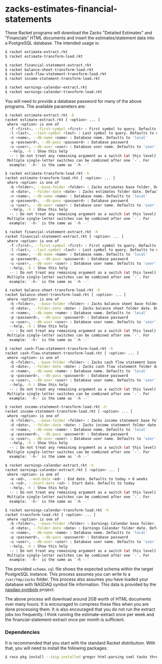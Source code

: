 # zacks-estimates-financial-statements

These Racket programs will download the Zacks "Detailed Estimates" and "Financials" HTML documents and insert the 
estimates/statement data into a PostgreSQL database. The intended usage is:

```bash
$ racket estimate-extract.rkt
$ racket estimate-transform-load.rkt
```

```bash
$ racket financial-statement-extract.rkt
$ racket balance-sheet-transform-load.rkt
$ racket cash-flow-statement-transform-load.rkt
$ racket income-statement-transform-load.rkt
```

```bash
$ racket earnings-calendar-extract.rkt
$ racket earnings-calendar-transform-load.rkt
```

You will need to provide a database password for many of the above programs. The available parameters are:

```bash
$ racket estimate-extract.rkt -h
racket estimate-extract.rkt [ <option> ... ]
 where <option> is one of
  -f <first>, --first-symbol <first> : First symbol to query. Defaults to nothing
  -l <last>, --last-symbol <last> : Last symbol to query. Defaults to nothing
  -n <name>, --db-name <name> : Database name. Defaults to 'local'
  -p <password>, --db-pass <password> : Database password
  -u <user>, --db-user <user> : Database user name. Defaults to 'user'
  --help, -h : Show this help
  -- : Do not treat any remaining argument as a switch (at this level)
 Multiple single-letter switches can be combined after one `-`. For
  example: `-h-` is the same as `-h --`

$ racket estimate-transform-load.rkt -h
racket estimate-transform-load.rkt [ <option> ... ]
 where <option> is one of
  -b <folder>, --base-folder <folder> : Zacks estimates base folder. Defaults to /var/tmp/zacks/estimates
  -d <date>, --folder-date <date> : Zacks estimates folder date. Defaults to today
  -n <name>, --db-name <name> : Database name. Defaults to 'local'
  -p <password>, --db-pass <password> : Database password
  -u <user>, --db-user <user> : Database user name. Defaults to 'user'
  --help, -h : Show this help
  -- : Do not treat any remaining argument as a switch (at this level)
 Multiple single-letter switches can be combined after one `-`. For
  example: `-h-` is the same as `-h --`

$ racket financial-statement-extract.rkt -h
racket financial-statement-extract.rkt [ <option> ... ]
 where <option> is one of
  -f <first>, --first-symbol <first> : First symbol to query. Defaults to nothing
  -l <last>, --last-symbol <last> : Last symbol to query. Defaults to nothing
  -n <name>, --db-name <name> : Database name. Defaults to 'local'
  -p <password>, --db-pass <password> : Database password
  -u <user>, --db-user <user> : Database user name. Defaults to 'user'
  --help, -h : Show this help
  -- : Do not treat any remaining argument as a switch (at this level)
 Multiple single-letter switches can be combined after one `-`. For
  example: `-h-` is the same as `-h --`

$ racket balance-sheet-transform-load.rkt -h
racket balance-sheet-transform-load.rkt [ <option> ... ]
 where <option> is one of
  -b <folder>, --base-folder <folder> : Zacks balance sheet base folder. Defaults to /var/tmp/zacks/balance-sheet
  -d <date>, --folder-date <date> : Zacks balance sheet folder date. Defaults to today
  -n <name>, --db-name <name> : Database name. Defaults to 'local'
  -p <password>, --db-pass <password> : Database password
  -u <user>, --db-user <user> : Database user name. Defaults to 'user'
  --help, -h : Show this help
  -- : Do not treat any remaining argument as a switch (at this level)
 Multiple single-letter switches can be combined after one `-`. For
  example: `-h-` is the same as `-h --`

$ racket cash-flow-statement-transform-load.rkt -h
racket cash-flow-statement-transform-load.rkt [ <option> ... ]
 where <option> is one of
  -b <folder>, --base-folder <folder> : Zacks cash flow statement base folder. Defaults to /var/tmp/zacks/cash-flow-statement
  -d <date>, --folder-date <date> : Zacks cash flow statement folder date. Defaults to today
  -n <name>, --db-name <name> : Database name. Defaults to 'local'
  -p <password>, --db-pass <password> : Database password
  -u <user>, --db-user <user> : Database user name. Defaults to 'user'
  --help, -h : Show this help
  -- : Do not treat any remaining argument as a switch (at this level)
 Multiple single-letter switches can be combined after one `-`. For
  example: `-h-` is the same as `-h --`

$ racket income-statement-transform-load.rkt -h
racket income-statement-transform-load.rkt [ <option> ... ]
 where <option> is one of
  -b <folder>, --base-folder <folder> : Zacks income statement base folder. Defaults to /var/tmp/zacks/income-statement
  -d <date>, --folder-date <date> : Zacks income statement folder date. Defaults to today
  -n <name>, --db-name <name> : Database name. Defaults to 'local'
  -p <password>, --db-pass <password> : Database password
  -u <user>, --db-user <user> : Database user name. Defaults to 'user'
  --help, -h : Show this help
  -- : Do not treat any remaining argument as a switch (at this level)
 Multiple single-letter switches can be combined after one `-`. For
  example: `-h-` is the same as `-h --`

$ racket earnings-calendar-extract.rkt -h
racket earnings-calendar-extract.rkt [ <option> ... ]
 where <option> is one of
  -e <ed>, --end-date <ed> : End date. Defaults to today + 6 weeks
  -s <sd>, --start-date <sd> : Start date. Defaults to today
  --help, -h : Show this help
  -- : Do not treat any remaining argument as a switch (at this level)
 Multiple single-letter switches can be combined after one `-`. For
  example: `-h-` is the same as `-h --`

$ racket earnings-calendar-transform-load.rkt -h
racket transform-load.rkt [ <option> ... ]
 where <option> is one of
  -b <folder>, --base-folder <folder> : Earnings Calendar base folder. Defaults to /var/tmp/zacks/earnings-calendar
  -d <date>, --folder-date <date> : Earnings Calendar folder date. Defaults to today
  -n <name>, --db-name <name> : Database name. Defaults to 'local'
  -p <password>, --db-pass <password> : Database password
  -u <user>, --db-user <user> : Database user name. Defaults to 'user'
  --help, -h : Show this help
  -- : Do not treat any remaining argument as a switch (at this level)
 Multiple single-letter switches can be combined after one `-`. For
  example: `-h-` is the same as `-h --`
```

The provided `schema.sql` file shows the expected schema within the target PostgreSQL instance. 
This process assumes you can write to a `/var/tmp/zacks` folder. This process also assumes you have loaded your database with NASDAQ symbol
file information. This data is provided by the [nasdaq-symbols](https://github.com/evdubs/nasdaq-symbols) project.

The above process will download around 2GB worth of HTML documents over many hours. It is encouraged to compress these files when you are 
done processing them. It is also encouraged that you do not run the extract jobs too frequently. I think running the estimate-extract 
once per week and the financial-statement-extract once per month is sufficient.

### Dependencies

It is recommended that you start with the standard Racket distribution. With that, you will need to install the following packages:

```bash
$ raco pkg install --skip-installed gregor html-parsing sxml tasks threading
```
